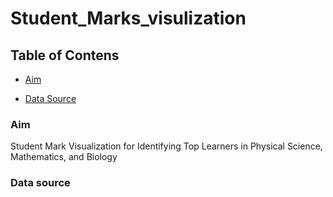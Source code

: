 # Student_Marks_visulization


## Table of Contens

- [Aim](#project-overview)

- [Data Source](#data-source)


### Aim
Student Mark Visualization for Identifying Top Learners in Physical Science, Mathematics, and Biology

### Data source

